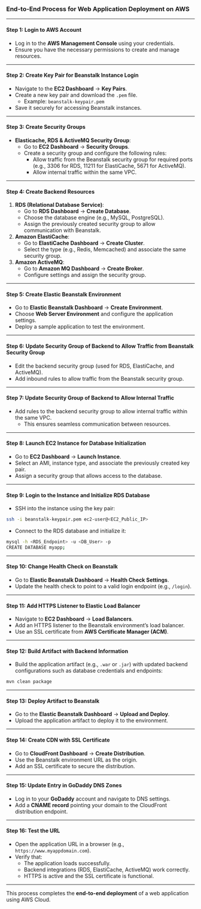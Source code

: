 ### **End-to-End Process for Web Application Deployment on AWS**

---

#### **Step 1: Login to AWS Account**
- Log in to the **AWS Management Console** using your credentials.
- Ensure you have the necessary permissions to create and manage resources.

---

#### **Step 2: Create Key Pair for Beanstalk Instance Login**
- Navigate to the **EC2 Dashboard** → **Key Pairs**.
- Create a new key pair and download the `.pem` file.  
  - Example: `beanstalk-keypair.pem`
- Save it securely for accessing Beanstalk instances.

---

#### **Step 3: Create Security Groups**
- **Elasticache, RDS & ActiveMQ Security Group**:
  - Go to **EC2 Dashboard** → **Security Groups**.
  - Create a security group and configure the following rules:
    - Allow traffic from the Beanstalk security group for required ports (e.g., 3306 for RDS, 11211 for ElastiCache, 5671 for ActiveMQ).
    - Allow internal traffic within the same VPC.

---

#### **Step 4: Create Backend Resources**
1. **RDS (Relational Database Service)**:
   - Go to **RDS Dashboard** → **Create Database**.
   - Choose the database engine (e.g., MySQL, PostgreSQL).
   - Assign the previously created security group to allow communication with Beanstalk.
2. **Amazon ElastiCache**:
   - Go to **ElastiCache Dashboard** → **Create Cluster**.
   - Select the type (e.g., Redis, Memcached) and associate the same security group.
3. **Amazon ActiveMQ**:
   - Go to **Amazon MQ Dashboard** → **Create Broker**.
   - Configure settings and assign the security group.

---

#### **Step 5: Create Elastic Beanstalk Environment**
- Go to **Elastic Beanstalk Dashboard** → **Create Environment**.
- Choose **Web Server Environment** and configure the application settings.
- Deploy a sample application to test the environment.

---

#### **Step 6: Update Security Group of Backend to Allow Traffic from Beanstalk Security Group**
- Edit the backend security group (used for RDS, ElastiCache, and ActiveMQ).
- Add inbound rules to allow traffic from the Beanstalk security group.

---

#### **Step 7: Update Security Group of Backend to Allow Internal Traffic**
- Add rules to the backend security group to allow internal traffic within the same VPC.  
  - This ensures seamless communication between resources.

---

#### **Step 8: Launch EC2 Instance for Database Initialization**
- Go to **EC2 Dashboard** → **Launch Instance**.
- Select an AMI, instance type, and associate the previously created key pair.
- Assign a security group that allows access to the database.

---

#### **Step 9: Login to the Instance and Initialize RDS Database**
- SSH into the instance using the key pair:
```bash
ssh -i beanstalk-keypair.pem ec2-user@<EC2_Public_IP>
```
- Connect to the RDS database and initialize it:
```bash
mysql -h <RDS_Endpoint> -u <DB_User> -p
CREATE DATABASE myapp;
```

---

#### **Step 10: Change Health Check on Beanstalk**
- Go to **Elastic Beanstalk Dashboard** → **Health Check Settings**.
- Update the health check to point to a valid login endpoint (e.g., `/login`).

---

#### **Step 11: Add HTTPS Listener to Elastic Load Balancer**
- Navigate to **EC2 Dashboard** → **Load Balancers**.
- Add an HTTPS listener to the Beanstalk environment’s load balancer.
- Use an SSL certificate from **AWS Certificate Manager (ACM)**.

---

#### **Step 12: Build Artifact with Backend Information**
- Build the application artifact (e.g., `.war` or `.jar`) with updated backend configurations such as database credentials and endpoints:
```bash
mvn clean package
```

---

#### **Step 13: Deploy Artifact to Beanstalk**
- Go to the **Elastic Beanstalk Dashboard** → **Upload and Deploy**.
- Upload the application artifact to deploy it to the environment.

---

#### **Step 14: Create CDN with SSL Certificate**
- Go to **CloudFront Dashboard** → **Create Distribution**.
- Use the Beanstalk environment URL as the origin.
- Add an SSL certificate to secure the distribution.

---

#### **Step 15: Update Entry in GoDaddy DNS Zones**
- Log in to your **GoDaddy** account and navigate to DNS settings.
- Add a **CNAME record** pointing your domain to the CloudFront distribution endpoint.

---

#### **Step 16: Test the URL**
- Open the application URL in a browser (e.g., `https://www.myappdomain.com`).
- Verify that:
  - The application loads successfully.
  - Backend integrations (RDS, ElastiCache, ActiveMQ) work correctly.
  - HTTPS is active and the SSL certificate is functional.

---

This process completes the **end-to-end deployment** of a web application using AWS Cloud.
